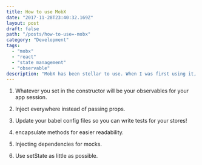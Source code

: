 ```yaml
---
title: How to use MobX
date: "2017-11-28T23:40:32.169Z"
layout: post
draft: false
path: "/posts/how-to-use=-mobx"
category: "Development"
tags:
  - "mobx"
  - "react"
  - "state management"
  - "observable"
description: "MobX has been stellar to use. When I was first using it, I noticed my UI did not update until I refereshed the page for certain actions. I thought simply adding a `@action` decorator to my class methods would fix everything and did hacky things like calling a force update on my component. After a few months of diving deeper into the library and learning how to use it properly, here are some tips for how to use MobX"
---
```


1. Whatever you set in the constructor will be your observables for your app session.

2. Inject everywhere instead of passing props.

3. Update your babel config files so you can write tests for your stores!

4. encapsulate methods for easier readability.

5. Injecting dependencies for mocks.

6. Use setState as little as possible.


